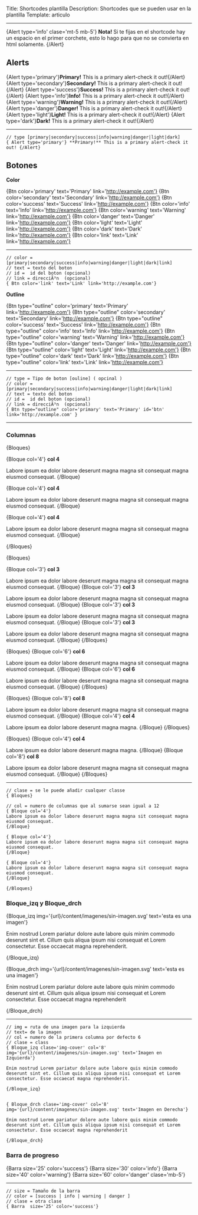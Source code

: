 Title: Shortcodes plantilla
Description:  Shortcodes que se pueden usar en la plantilla
Template: articulo

----



{Alert type='info' clase='mt-5 mb-5'}
**Nota!** Si te fijas en el shortcode hay un espacio en el primer corchete, esto lo hago para que no se convierta en html solamente.
{/Alert}




## Alerts


{Alert type='primary'}**Primary!** This is a primary alert-check it out!{/Alert}
{Alert type='secondary'}**Secondary!** This is a primary alert-check it out!{/Alert}
{Alert type='success'}**Success!** This is a primary alert-check it out!{/Alert}
{Alert type='info'}**Info!** This is a primary alert-check it out!{/Alert}
{Alert type='warning'}**Warning!** This is a primary alert-check it out!{/Alert}
{Alert type='danger'}**Danger!** This is a primary alert-check it out!{/Alert}
{Alert type='light'}**Light!** This is a primary alert-check it out!{/Alert}
{Alert type='dark'}**Dark!** This is a primary alert-check it out!{/Alert}

---

    // type [primary|secondary|success|info|warning|danger|light|dark]
    { Alert type='primary'} **Primary!** This is a primary alert-check it out! {/Alert}


## Botones


**Color**


{Btn color='primary' text='Primary' link='http://example.com'}
{Btn color='secondary' text='Secondary' link='http://example.com'}
{Btn color='success' text='Success' link='http://example.com'}
{Btn color='info' text='Info' link='http://example.com'}
{Btn color='warning' text='Warning' link='http://example.com'}
{Btn color='danger' text='Danger' link='http://example.com'}
{Btn color='light' text='Light' link='http://example.com'}
{Btn color='dark' text='Dark' link='http://example.com'}
{Btn color='link' text='Link' link='http://example.com'}


---

    // color = [primary|secondary|success|info|warning|danger|light|dark|link]
    // text = texto del boton
    // id =  id del boton (opcional)
    // link = direcciÃ³n  (opcional)
    { Btn color='link' text='Link' link='http://example.com'}

**Outline**

{Btn type="outline" color='primary' text='Primary' link='http://example.com'}
{Btn type="outline" color='secondary' text='Secondary' link='http://example.com'}
{Btn type="outline" color='success' text='Success' link='http://example.com'}
{Btn type="outline" color='info' text='Info' link='http://example.com'}
{Btn type="outline" color='warning' text='Warning' link='http://example.com'}
{Btn type="outline" color='danger' text='Danger' link='http://example.com'}
{Btn type="outline" color='light' text='Light' link='http://example.com'}
{Btn type="outline" color='dark' text='Dark' link='http://example.com'}
{Btn type="outline" color='link' text='Link' link='http://example.com'}


---

    // type = Tipo de boton [ouline] ( opcinal )
    // color = [primary|secondary|success|info|warning|danger|light|dark|link]
    // text = texto del boton
    // id =  id del boton (opcional)
    // link = direcciÃ³n  (opcional)
    { Btn type="outline" color='primary' text='Primary' id='btn' link='http://example.com' }

---


### Columnas


{Bloques}

{Bloque col='4'}
**col 4**

Labore ipsum ea dolor labore deserunt magna magna sit consequat magna eiusmod consequat.
{/Bloque}

{Bloque col='4'}
**col 4**

Labore ipsum ea dolor labore deserunt magna magna sit consequat magna eiusmod consequat.
{/Bloque}

{Bloque col='4'}
**col 4**

Labore ipsum ea dolor labore deserunt magna magna sit consequat magna eiusmod consequat.
{/Bloque}

{/Bloques}


{Bloques}

{Bloque col='3'}
**col 3**

Labore ipsum ea dolor labore deserunt magna magna sit consequat magna eiusmod consequat.
{/Bloque}
{Bloque col='3'}
**col 3**

Labore ipsum ea dolor labore deserunt magna magna sit consequat magna eiusmod consequat.
{/Bloque}
{Bloque col='3'}
**col 3**

Labore ipsum ea dolor labore deserunt magna magna sit consequat magna eiusmod consequat.
{/Bloque}
{Bloque col='3'}
**col 3**

Labore ipsum ea dolor labore deserunt magna magna sit consequat magna eiusmod consequat.
{/Bloque}
{/Bloques}


{Bloques}
{Bloque col='6'}
**col 6**

Labore ipsum ea dolor labore deserunt magna magna sit consequat magna eiusmod consequat.
{/Bloque}
{Bloque col='6'}
**col 6**

Labore ipsum ea dolor labore deserunt magna magna sit consequat magna eiusmod consequat.
{/Bloque}
{/Bloques}

{Bloques}
{Bloque col='8'}
**col 8**

Labore ipsum ea dolor labore deserunt magna magna sit consequat magna eiusmod consequat.
{/Bloque}
{Bloque col='4'}
**col 4**

Labore ipsum ea dolor labore deserunt magna magna.
{/Bloque}
{/Bloques}

{Bloques}
{Bloque col='4'}
**col 4**

Labore ipsum ea dolor labore deserunt magna magna.
{/Bloque}
{Bloque col='8'}
**col 8**

Labore ipsum ea dolor labore deserunt magna magna sit consequat magna eiusmod consequat.
{/Bloque}
{/Bloques}

---

    // clase = se le puede añadir cualquer classe
    { Bloques}

    // col = numero de columnas que al sumarse sean igual a 12
    { Bloque col='4'}
    Labore ipsum ea dolor labore deserunt magna magna sit consequat magna eiusmod consequat.
    {/Bloque}

    { Bloque col='4'}
    Labore ipsum ea dolor labore deserunt magna magna sit consequat magna eiusmod consequat.
    {/Bloque}

    { Bloque col='4'}
    Labore ipsum ea dolor labore deserunt magna magna sit consequat magna eiusmod consequat.
    {/Bloque}

    {/Bloques}



### Bloque_izq y Bloque_drch


{Bloque_izq img='{url}/content/imagenes/sin-imagen.svg' text='esta es una imagen'}

Enim nostrud Lorem pariatur dolore aute labore quis minim commodo deserunt sint et. Cillum quis aliqua ipsum nisi consequat et Lorem consectetur. Esse occaecat magna reprehenderit.

{/Bloque_izq}


{Bloque_drch img='{url}/content/imagenes/sin-imagen.svg' text='esta es una imagen'}

Enim nostrud Lorem pariatur dolore aute labore quis minim commodo deserunt sint et. Cillum quis aliqua ipsum nisi consequat et Lorem consectetur. Esse occaecat magna reprehenderit

{/Bloque_drch}


---


    // img = ruta de una imagen para la izquierda
    // text= de la imagen
    // col = numero de la primera columna por defecto 6
    // clase = class
    { Bloque_izq clase='img-cover' col='8' img='{url}/content/imagenes/sin-imagen.svg' text='Imagen en Izquierda'}

    Enim nostrud Lorem pariatur dolore aute labore quis minim commodo deserunt sint et. Cillum quis aliqua ipsum nisi consequat et Lorem consectetur. Esse occaecat magna reprehenderit.

    {/Bloque_izq}


    { Bloque_drch clase='img-cover' col='8' img='{url}/content/imagenes/sin-imagen.svg' text='Imagen en Derecha'}

    Enim nostrud Lorem pariatur dolore aute labore quis minim commodo deserunt sint et. Cillum quis aliqua ipsum nisi consequat et Lorem consectetur. Esse occaecat magna reprehenderit

    {/Bloque_drch}



### Barra de progreso


{Barra  size='25' color='success'}
{Barra  size='30' color='info'}
{Barra  size='40' color='warning'}
{Barra  size='60' color='danger' clase='mb-5'}

---


    // size = Tamaño de la barra
    // color = [success | info | warning | danger ]
    // clase = otra clase
    { Barra  size='25' color='success'}






